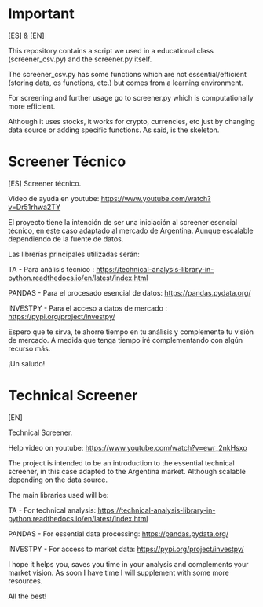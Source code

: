 # Important
[ES] & [EN]

This repository contains a script we used in a educational class (screener_csv.py) and the screener.py itself.

The screener_csv.py has some functions which are not essential/efficient (storing data, os functions, etc.) but comes from a learning environment.

For screening and further usage go to screener.py which is computationally more efficient.

Although it uses stocks, it works for crypto, currencies, etc just by changing data source or adding specific functions. As said, is the skeleton.

# Screener Técnico

[ES]
Screener técnico.

Video de ayuda en youtube: https://www.youtube.com/watch?v=Dr51rhwa2TY

El proyecto tiene la intención de ser una iniciación al screener esencial técnico, en este caso adaptado al mercado de Argentina. Aunque escalable dependiendo de la fuente de datos.

Las librerías principales utilizadas serán:

TA - Para análisis técnico : https://technical-analysis-library-in-python.readthedocs.io/en/latest/index.html

PANDAS - Para el procesado esencial de datos: https://pandas.pydata.org/

INVESTPY - Para el acceso a datos de mercado : https://pypi.org/project/investpy/

Espero que te sirva, te ahorre tiempo en tu análisis y complemente tu visión de mercado.
A medida que tenga tiempo iré complementando con algún recurso más.

¡Un saludo!

# Technical Screener
[EN]

Technical Screener.

Help video on youtube: https://www.youtube.com/watch?v=ewr_2nkHsxo

The project is intended to be an introduction to the essential technical screener, in this case adapted to the Argentina market. Although scalable depending on the data source.

The main libraries used will be:

TA - For technical analysis: https://technical-analysis-library-in-python.readthedocs.io/en/latest/index.html

PANDAS - For essential data processing: https://pandas.pydata.org/

INVESTPY - For access to market data: https://pypi.org/project/investpy/

I hope it helps you, saves you time in your analysis and complements your market vision.
As soon I have time I will supplement with some more resources.

All the best!